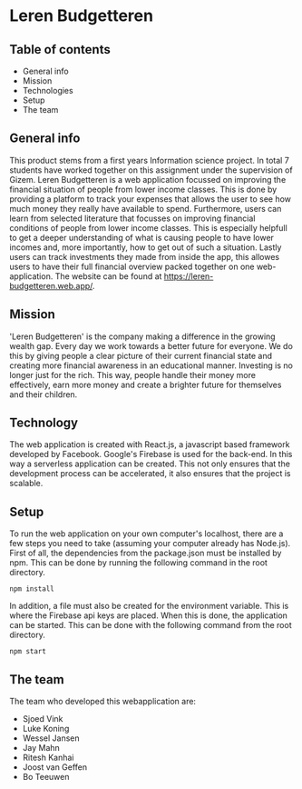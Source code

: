 # Leren Budgetteren
## Table of contents
* General info
* Mission
* Technologies
* Setup
* The team

## General info
This product stems from a first years Information science project. In total 7 students have worked together on this assignment under the supervision of Gizem. Leren Budgetteren is a web application focussed on improving the financial situation of people from lower income classes. This is done by providing a platform to track your expenses that allows the user to see how much money they really have available to spend. Furthermore, users can learn from selected literature that focusses on improving financial conditions of people from lower income classes. This is especially helpfull to get a deeper understanding of what is causing people to have lower incomes and, more importantly, how to get out of such a situation. Lastly users can track investments they made from inside the app, this allowes users to have their full financial overview packed together on one web-application. The website can be found at https://leren-budgetteren.web.app/.


## Mission
'Leren Budgetteren' is the company making a difference in the growing wealth gap. Every day we work towards a better future for everyone. We do this by giving people a clear picture of their current financial state and creating more financial awareness in an educational manner. Investing is no longer just for the rich. This way, people handle their money more effectively, earn more money and create a brighter future for themselves and their children.

## Technology
The web application is created with React.js, a javascript based framework developed by Facebook. Google's Firebase is used for the back-end. In this way a serverless application can be created. This not only ensures that the development process can be accelerated, it also ensures that the project is scalable.

## Setup
To run the web application on your own computer's localhost, there are a few steps you need to take (assuming your computer already has Node.js). First of all, the dependencies from the package.json must be installed by npm. This can be done by running the following command in the root directory.
```
npm install
```
In addition, a file must also be created for the environment variable. This is where the Firebase api keys are placed. When this is done, the application can be started. This can be done with the following command from the root directory.
```
npm start
```

## The team
The team who developed this webapplication are:
* Sjoed Vink
* Luke Koning
* Wessel Jansen
* Jay Mahn
* Ritesh Kanhai
* Joost van Geffen
* Bo Teeuwen
